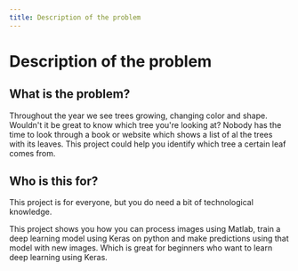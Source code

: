 ```yaml
---
title: Description of the problem
---
```


# Description of the problem

## What is the problem?

Throughout the year we see trees growing, changing color and shape. Wouldn't it be great to know which tree you're looking at?
Nobody has the time to look through a book or website which shows a list of al the trees with its leaves. This project could help you identify which tree a certain leaf comes from.

## Who is this for?

This project is for everyone, but you do need a bit of technological knowledge.

This project shows you how you can process images using Matlab, train a deep learning model using Keras on python and make predictions using that model with new images. Which is great for beginners who want to learn deep learning using Keras.
